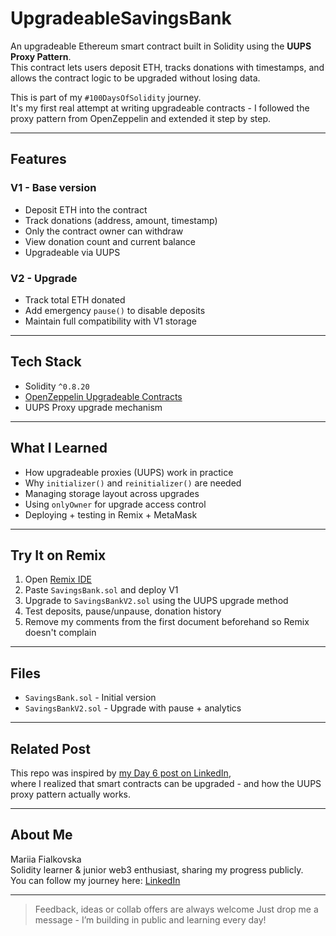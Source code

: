 # UpgradeableSavingsBank

An upgradeable Ethereum smart contract built in Solidity using the **UUPS Proxy Pattern**.  
This contract lets users deposit ETH, tracks donations with timestamps, and allows the contract logic to be upgraded without losing data.

This is part of my `#100DaysOfSolidity` journey.  
It's my first real attempt at writing upgradeable contracts - I followed the proxy pattern from OpenZeppelin and extended it step by step.

---

## Features

### V1 - Base version
- Deposit ETH into the contract
- Track donations (address, amount, timestamp)
- Only the contract owner can withdraw
- View donation count and current balance
- Upgradeable via UUPS

### V2 - Upgrade
- Track total ETH donated
- Add emergency `pause()` to disable deposits
- Maintain full compatibility with V1 storage

---

## Tech Stack

- Solidity `^0.8.20`
- [OpenZeppelin Upgradeable Contracts](https://docs.openzeppelin.com/contracts/4.x/upgradeable)
- UUPS Proxy upgrade mechanism

---

## What I Learned

- How upgradeable proxies (UUPS) work in practice  
- Why `initializer()` and `reinitializer()` are needed  
- Managing storage layout across upgrades  
- Using `onlyOwner` for upgrade access control  
- Deploying + testing in Remix + MetaMask

---

## Try It on Remix

1. Open [Remix IDE](https://remix.ethereum.org/)
2. Paste `SavingsBank.sol` and deploy V1
3. Upgrade to `SavingsBankV2.sol` using the UUPS upgrade method
4. Test deposits, pause/unpause, donation history
5. Remove my comments from the first document beforehand so Remix doesn't complain
---

## Files

- `SavingsBank.sol` - Initial version
- `SavingsBankV2.sol` - Upgrade with pause + analytics

---

## Related Post

This repo was inspired by [my Day 6 post on LinkedIn](https://www.linkedin.com/feed/update/urn:li:activity:7325624218895745024/),  
where I realized that smart contracts can be upgraded - and how the UUPS proxy pattern actually works.

---

## About Me

Mariia Fialkovska  
Solidity learner & junior web3 enthusiast, sharing my progress publicly.  
You can follow my journey here: [LinkedIn](https://www.linkedin.com/in/mariia-fialkovska-78857b234/)

---

> Feedback, ideas or collab offers are always welcome
> Just drop me a message - I’m building in public and learning every day!
